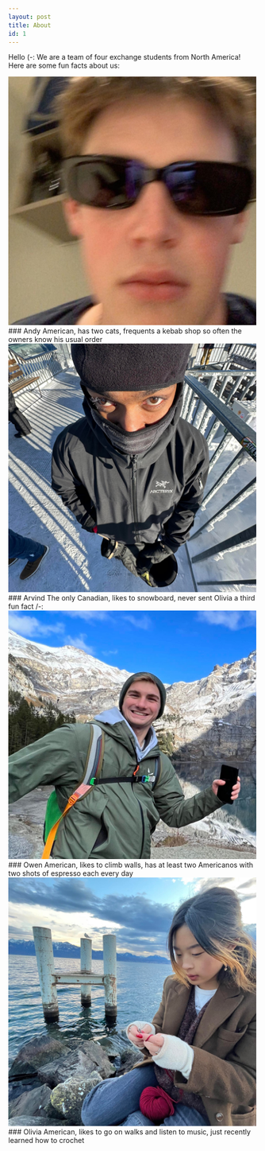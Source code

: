 ```yaml
---
layout: post
title: About
id: 1
---
```


Hello (-: We are a team of four exchange students from North America! Here are some fun facts about us:

<img src="andy.jpg" alt="drawing" width="500"/> 
### Andy
American, has two cats, frequents a kebab shop so often the owners know his usual order

<img src="arvind.jpg" alt="drawing" width="500"/>
### Arvind
The only Canadian, likes to snowboard, never sent Olivia a third fun fact /-:

<img src="owen.jpg" alt="drawing" width="500"/>
### Owen
American, likes to climb walls, has at least two Americanos with two shots of espresso each every day

<img src="live.jpg" alt="drawing" width="500"/>
### Olivia
American, likes to go on walks and listen to music, just recently learned how to crochet